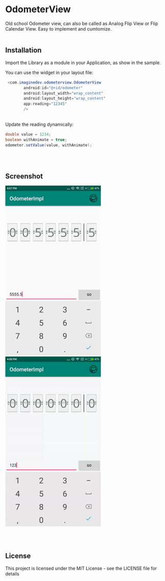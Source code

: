 # OdometerView

Old school Odometer view, can also be called as Analog Flip View or Flip Calendar View.
Easy to implement and cumtomize.
<br/><br/>

## Installation
Import the Library as a module in your Application, as show in the sample.

You can use the widget in your layout file:
```java 
 <com.imaginedev.odometerview.OdometerView
        android:id="@+id/odometer"
        android:layout_width="wrap_content"
        android:layout_height="wrap_content"
        app:reading="12345"
        />
``` 

<br/>
Update the reading dynamically:

```java
double value = 1234;
boolean withAnimate = true;
odometer.setValue(value, withAnimate);
```


<br/><br/>

## Screenshot
<img src="https://github.com/imagineDev/OdometerView/blob/master/screenshots/Screen1.png" width="300"/>
<img src="https://github.com/imagineDev/OdometerView/blob/master/screenshots/Screen%20GIF.gif" width="300"/>

<br/><br/>
## License

This project is licensed under the MIT License - see the LICENSE file for details
